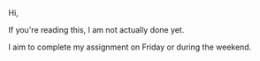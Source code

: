 Hi,

If you're reading this, I am not actually done yet. 

I aim to complete my assignment on Friday or during the weekend. 

